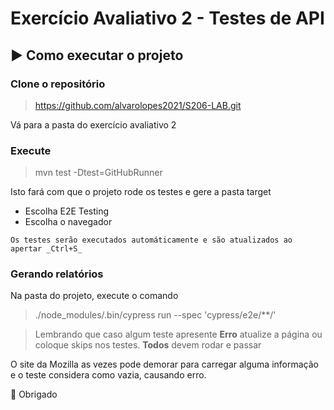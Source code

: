 # Exercício Avaliativo 2 - Testes de API

## ▶ Como executar o projeto

 ### Clone o repositório
 
 > https://github.com/alvarolopes2021/S206-LAB.git
 
 Vá para a pasta do exercício avaliativo 2

 ### Execute
 
  > mvn test -Dtest=GitHubRunner
 
Isto fará com que o projeto rode os testes e gere a pasta target

  * Escolha E2E Testing
  * Escolha o navegador

```
Os testes serão executados automáticamente e são atualizados ao apertar _Ctrl+S_ 

```

### Gerando relatórios

Na pasta do projeto, execute o comando

> ./node_modules/.bin/cypress run --spec 'cypress/e2e/**/'

> Lembrando que caso algum teste apresente **Erro** atualize a página ou coloque skips nos testes. **Todos** devem rodar e passar

 O site da Mozilla as vezes pode demorar para carregar alguma informação e o teste considera como vazia, causando erro.

🙏 Obrigado